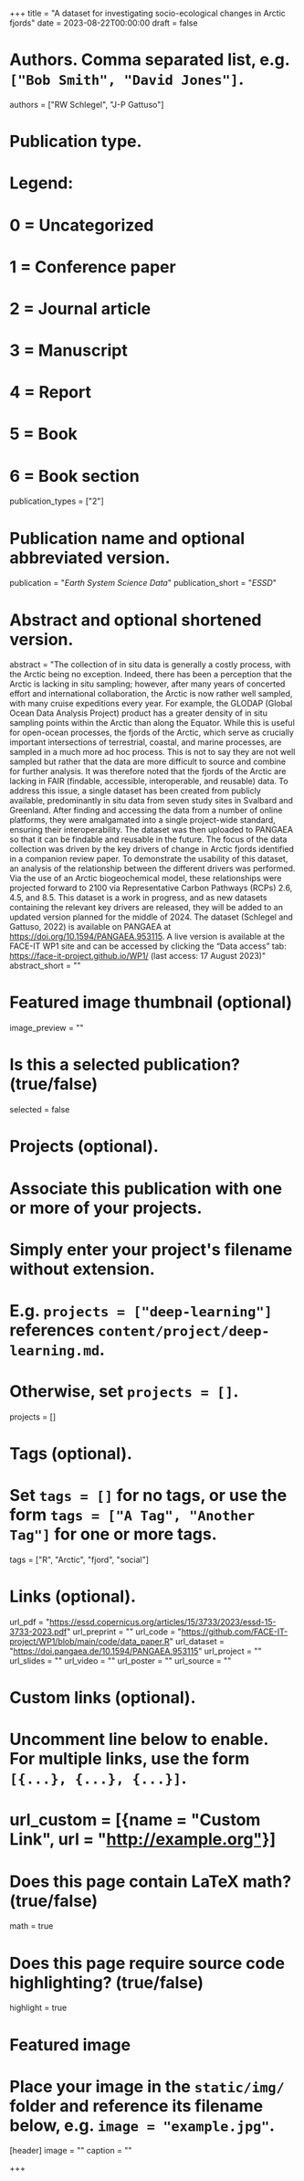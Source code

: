 +++
title = "A dataset for investigating socio-ecological changes in Arctic fjords"
date = 2023-08-22T00:00:00
draft = false

# Authors. Comma separated list, e.g. `["Bob Smith", "David Jones"]`.
authors = ["RW Schlegel", "J-P Gattuso"]

# Publication type.
# Legend:
# 0 = Uncategorized
# 1 = Conference paper
# 2 = Journal article
# 3 = Manuscript
# 4 = Report
# 5 = Book
# 6 = Book section
publication_types = ["2"]

# Publication name and optional abbreviated version.
publication = "*Earth System Science Data*"
publication_short = "*ESSD*"

# Abstract and optional shortened version.
abstract = "The collection of in situ data is generally a costly process, with the Arctic being no exception. Indeed, there has been a perception that the Arctic is lacking in situ sampling; however, after many years of concerted effort and international collaboration, the Arctic is now rather well sampled, with many cruise expeditions every year. For example, the GLODAP (Global Ocean Data Analysis Project) product has a greater density of in situ sampling points within the Arctic than along the Equator. While this is useful for open-ocean processes, the fjords of the Arctic, which serve as crucially important intersections of terrestrial, coastal, and marine processes, are sampled in a much more ad hoc process. This is not to say they are not well sampled but rather that the data are more difficult to source and combine for further analysis. It was therefore noted that the fjords of the Arctic are lacking in FAIR (findable, accessible, interoperable, and reusable) data. To address this issue, a single dataset has been created from publicly available, predominantly in situ data from seven study sites in Svalbard and Greenland. After finding and accessing the data from a number of online platforms, they were amalgamated into a single project-wide standard, ensuring their interoperability. The dataset was then uploaded to PANGAEA so that it can be findable and reusable in the future. The focus of the data collection was driven by the key drivers of change in Arctic fjords identified in a companion review paper. To demonstrate the usability of this dataset, an analysis of the relationship between the different drivers was performed. Via the use of an Arctic biogeochemical model, these relationships were projected forward to 2100 via Representative Carbon Pathways (RCPs) 2.6, 4.5, and 8.5. This dataset is a work in progress, and as new datasets containing the relevant key drivers are released, they will be added to an updated version planned for the middle of 2024. The dataset (Schlegel and Gattuso, 2022) is available on PANGAEA at https://doi.org/10.1594/PANGAEA.953115. A live version is available at the FACE-IT WP1 site and can be accessed by clicking the “Data access” tab: https://face-it-project.github.io/WP1/ (last access: 17 August 2023)"
abstract_short = ""

# Featured image thumbnail (optional)
image_preview = ""

# Is this a selected publication? (true/false)
selected = false

# Projects (optional).
#   Associate this publication with one or more of your projects.
#   Simply enter your project's filename without extension.
#   E.g. `projects = ["deep-learning"]` references `content/project/deep-learning.md`.
#   Otherwise, set `projects = []`.
projects = []

# Tags (optional).
#   Set `tags = []` for no tags, or use the form `tags = ["A Tag", "Another Tag"]` for one or more tags.
tags = ["R", "Arctic", "fjord", "social"]

# Links (optional).
url_pdf = "https://essd.copernicus.org/articles/15/3733/2023/essd-15-3733-2023.pdf"
url_preprint = ""
url_code = "https://github.com/FACE-IT-project/WP1/blob/main/code/data_paper.R"
url_dataset = "https://doi.pangaea.de/10.1594/PANGAEA.953115"
url_project = ""
url_slides = ""
url_video = ""
url_poster = ""
url_source = ""

# Custom links (optional).
#   Uncomment line below to enable. For multiple links, use the form `[{...}, {...}, {...}]`.
# url_custom = [{name = "Custom Link", url = "http://example.org"}]

# Does this page contain LaTeX math? (true/false)
math = true

# Does this page require source code highlighting? (true/false)
highlight = true

# Featured image
# Place your image in the `static/img/` folder and reference its filename below, e.g. `image = "example.jpg"`.
[header]
image = ""
caption = ""

+++

